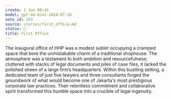 ```yaml
---
create: 1 Jun 08:41
model: gpt-4o-mini-2024-07-18
note_id: 253
source: stories/first_office.md
status: 🤖
title: First Office
---
```


The inaugural office of HHP was a modest sublet occupying a cramped space that bore the unmistakable charm of a traditional shophouse. The atmosphere was a testament to both ambition and resourcefulness; cluttered with stacks of legal documents and piles of case files, it lacked the polished sheen of a large firm’s headquarters. Within this bustling setting, a dedicated team of just five lawyers and three consultants forged the groundwork of what would become one of Jakarta's most prestigious corporate law practices. Their relentless commitment and collaborative spirit transformed this humble space into a crucible of legal ingenuity.
